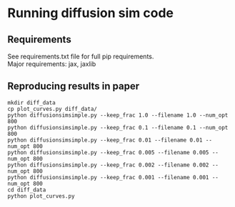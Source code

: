 # Running diffusion sim code

## Requirements

See requirements.txt file for full pip requirements.\
Major requirements: jax, jaxlib

## Reproducing results in paper

``mkdir diff_data``\
``cp plot_curves.py diff_data/``\
``python diffusionsimsimple.py --keep_frac 1.0 --filename 1.0 --num_opt 800``\
``python diffusionsimsimple.py --keep_frac 0.1 --filename 0.1 --num_opt 800``\
``python diffusionsimsimple.py --keep_frac 0.01 --filename 0.01 --num_opt 800``\
``python diffusionsimsimple.py --keep_frac 0.005 --filename 0.005 --num_opt 800``\
``python diffusionsimsimple.py --keep_frac 0.002 --filename 0.002 --num_opt 800``\
``python diffusionsimsimple.py --keep_frac 0.001 --filename 0.001 --num_opt 800``\
``cd diff_data``\
``python plot_curves.py``
